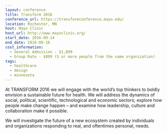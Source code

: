 ```yaml
---
layout: conference
title: Transform 2016
conference_url: https://transformconference.mayo.edu/
location: Rochester, MN
host: Mayo Clinic
host_url: http://www.mayoclinic.org/
start_date: 2016-09-14
end_date: 2016-09-16
cost_information:
  - General Admission - $1,099
  - Group Rate - $899 (5 or more people from the same organization)
tags:
  - healthcare
  - design
  - minnesota
---
```


At TRANSFORM 2016 we will engage with the world’s top thinkers to boldly envision a sustainable future for health. We will address the dynamics of social, political, scientific, technological and economic sectors; explore how people make change happen – and examine how leadership, culture and collaboration make it possible.

We will investigate the future of a new ecosystem created by individuals and organizations responding to real, and oftentimes personal, needs.
